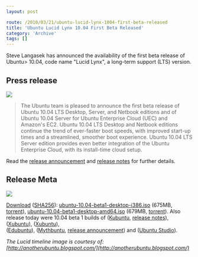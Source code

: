 ```yaml
---
layout: post

route: /2010/03/21/ubuntu-lucid-lynx-1004-first-beta-released
title: 'Ubuntu Lucid Lynx 10.04 First Beta Released'
category: 'Archive'
tags: []
---
```


Steve Langasek has announced the availability of the first beta release of
Ubuntu> 10.04, code name "Lucid Lynx", a long-term support (LTS) version.

## Press release

[![](/img/blog/img099a71a07b61c740dd96461a12d0dd1e.webp)](/img/blog/img099a71a07b61c740dd96461a12d0dd1e.webp)

> The Ubuntu team is pleased to announce the first beta release of Ubuntu 10.04
> LTS Desktop, Server, and Netbook editions and of Ubuntu 10.04 Server for
> Ubuntu Enterprise Cloud (UEC) and Amazon's EC2. Ubuntu 10.04 LTS Desktop and
> Netbook editions continue the trend of ever-faster boot speeds, with improved
> start-up times and a streamlined, smoother boot experience. Ubuntu 10.04 LTS
> Server edition provides even better integration of the Ubuntu Enterprise
> Cloud, with its install-time cloud setup.

Read the
[release announcement](https://lists.ubuntu.com/archives/ubuntu-announce/2010-March/000129.html)
and [release notes](https://ubuntu.com/testing/lucid/beta1) for further details.

## Release Meta

[![](/img/blog/img7730e22b5eccfe74d5a3d4813e4123cc.webp)](/img/blog/img7730e22b5eccfe74d5a3d4813e4123cc.webp)

[Download](https://ubuntu.com/testing/lucid/beta1#Download)
([SHA256](http://releases.ubuntu.com/releases/10.04/SHA256SUMS)):
[ubuntu-10.04-beta1-desktop-i386.iso](http://releases.ubuntu.com/releases/10.04/ubuntu-10.04-beta1-desktop-i386.iso)
(675MB,
[torrent](http://releases.ubuntu.com/releases/10.04/ubuntu-10.04-beta1-desktop-i386.iso.torrent)),
[ubuntu-10.04-beta1-desktop-amd64.iso](http://releases.ubuntu.com/releases/10.04/ubuntu-10.04-beta1-desktop-amd64.iso)
(679MB,
[torrent](http://releases.ubuntu.com/releases/10.04/ubuntu-10.04-beta1-desktop-amd64.iso.torrent)).
Also release today were 10.04 beta 1 builds of
([Kubuntu](http://releases.ubuntu.com/kubuntu/10.04),
<a class="ph" target="_blank" rel="noopener noreferrer" href="https://wiki.kubuntu.org/LucidLynx/Beta1/Kubuntu">release
notes</a>),
([Xubuntu](http://cdimage.ubuntu.com/xubuntu/releases/lucid/beta-1/)),
([Xubuntu](http://cdimage.ubuntu.com/xubuntu/releases/lucid/beta-1/)),  
([Edubuntu](http://cdimage.ubuntu.com/edubuntu/releases/lucid/beta-1/)),
([Mythbuntu](http://cdimage.ubuntu.com/mythbuntu/releases/lucid/beta-1/),
<a class="ph" target="_blank" rel="noopener noreferrer" href="http://www.mythbuntu.org/10.04/beta1">release
announcement</a>) and
(<a class="ph" target="_blank" rel="noopener noreferrer" href="http://cdimage.ubuntu.com/ubuntustudio/releases/lucid/beta-1/">Ubuntu
Studio</a>).

<em>The Lucid timeline image is courtesy of:
[http://anotherubuntu.blogspot.com/](http://anotherubuntu.blogspot.com/)</em>
